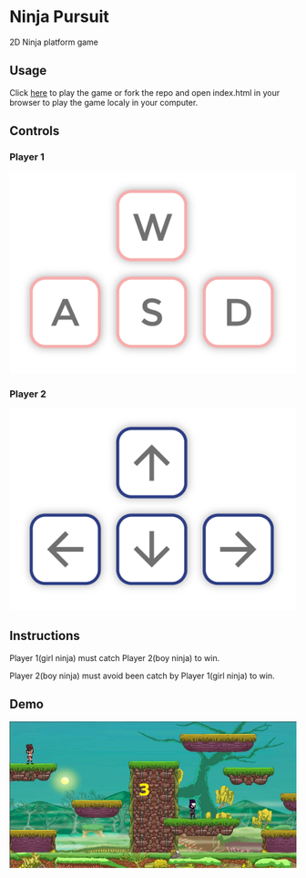 # Ninja Pursuit

2D Ninja platform game

## Usage

Click [here](https://anreb.github.io/ninja-pursuit/) to play the game or fork the repo and open index.html in your browser to play the game localy in your computer.

## Controls

### Player 1

![](./assets/Rosa.png)

### Player 2 

![](./assets/Azul.png)

## Instructions

Player 1(girl ninja) must catch Player 2(boy ninja) to win.

Player 2(boy ninja) must avoid been catch by Player 1(girl ninja) to win.

## Demo

![](./assets/demo.jpg)




